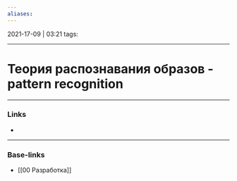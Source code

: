 ```yaml
---
aliases:
---
```

2021-17-09 | 03:21
tags: 
___

# Теория распознавания образов - pattern recognition

___
### Links
- 

___
### Base-links
- [[00 Разработка]]

